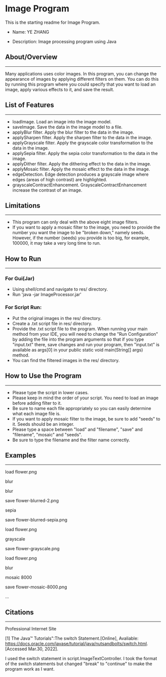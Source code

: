 # Image Program

This is the starting readme for Image Program.  

- Name: YE ZHANG

- Description: Image processing program using Java


## About/Overview
---

Many applications uses color images. In this program, you can change the appearance of images by applying different filters on them. You can do this by running this program where you could specify that you want to load an image, apply various effects to it, and save the result. 

## List of Features
---

* loadImage. Load an image into the image model.
* saveImage. Save the data in the image model to a file.
* applyBlur filter. Apply the blur filter to the data in the image.
* applySharpen filter. Apply the sharpen filter to the data in the image.
* applyGrayscale filter. Apply the grayscale color transformation to the data in the image.
* applySepia filter. Apply the sepia color transformation to the data in the image.
* applyDither filter. Apply the dithering effect to the data in the image.
* applyMosaic filter. Apply the mosaic effect to the data in the image.
* edgeDetection. Edge detection produces a grayscale image where edges (areas of high contrast) are highlighted.
* grayscaleContractEnhancement. GrayscaleContractEnhancement increase the contrast of an image.

## Limitations
---
* This program can only deal with the above eight image filters. 
* If you want to apply a mosaic filter to the image, you need to provide the number you want the image to be "broken down," namely seeds. However, if the number (seeds) you provide is too big, for example, 100000, it may take a very long time to run.

## How to Run
---
### For Gui(Jar)
* Using shell/cmd and navigate to res/ directory. 
* Run 'java -jar ImageProcessor.jar'


### For Script Run:
* Put the original images in the res/ directory.
* Create a .txt script file in res/ directory.
* Provide the .txt script file to the program. When running your main method from your IDE, you will need to change the "Run Configuration" by adding the file into the program arguments so that if you type "input.txt" there, save changes and run your program, then "input.txt" is available as args[0] in your public static void main(String[] args) method.
* You can find the filtered images in the res/ directory.

## How to Use the Program
---
* Please type the script in lower cases.
* Please keep in mind the order of your script. You need to load an image before adding filter to it. 
* Be sure to name each file appropriately so you can easily determine what each image file is.
* If you want to apply mosaic filter to the image, be sure to add "seeds" to it. Seeds should be an integer.
* Please type a space between "load" and "filename", "save" and "filename", "mosaic" and "seeds".
* Be sure to type the filename and the filter name correctly.

## Examples
---
load flower.png

blur

blur

save flower-blurred-2.png

sepia

save flower-blurred-sepia.png

load flower.png

grayscale

save flower-grayscale.png

load flower.png

blur

mosaic 8000

save flower-mosaic-8000.png

...

## Citations
---
Professional Internet Site

[1] The Java™ Tutorials":The switch Statement.[Online], Avaliable: https://docs.oracle.com/javase/tutorial/java/nutsandbolts/switch.html. [Accessed Mar.30, 2022].

I used the switch statement in script.ImageTextController. I took the format of the switch statements but changed "break" to "continue" to make the program work as I want.


